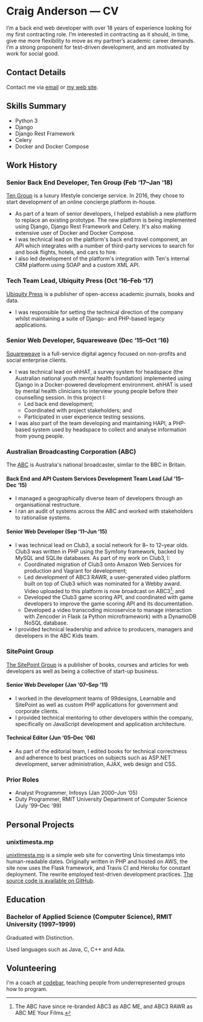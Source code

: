 # Craig Anderson — CV

I’m a back end web developer with over 18 years of experience looking for my first contracting role. I’m interested in contracting as it should, in time, give me more flexibility to move as my partner’s academic career demands. I’m a strong proponent for test-driven development, and am motivated by work for social good.

## Contact Details

Contact me via [email](mailto:craiga@craiga.id.au) or [my web site](http://craiga.id.au/).

## Skills Summary

* Python 3
* Django
* Django Rest Framework
* Celery
* Docker and Docker Compose


## Work History

### Senior Back End Developer, Ten Group (Feb&nbsp;‘17–Jan&nbsp;‘18)

[Ten Group](http://tengroup.com) is a luxury lifestyle concierge service. In 2016, they chose to start development of an online concierge platform in-house.

* As part of a team of senior developers, I helped establish a new platform to replace an existing prototype. The new platform is being implemented using Django, Django Rest Framework and Celery. It's also making extensive user of Docker and Docker Compose.
* I was technical lead on the platform's back end travel component, an API which integrates with a number of third-party services to search for and book flights, hotels, and cars to hire.
* I also led development of the platform's integration with Ten's internal CRM platform using SOAP and a custom XML API.

### Tech Team Lead, Ubiquity Press (Oct&nbsp;‘16–Feb&nbsp;‘17)

[Ubiquity Press](http://ubiquitypress.com) is a publisher of open-access academic journals, books and data.

* I was responsible for setting the technical direction of the company whilst maintaining a suite of Django- and PHP-based legacy applications.

### Senior Web Developer, Squareweave (Dec&nbsp;‘15–Oct&nbsp;‘16)

[Squareweave](http://squareweave.com.au) is a full-service digital agency focused on non-profits and social enterprise clients.

* I was technical lead on ehHAT, a survey system for headspace (the Australian national youth mental health foundation) implemented using Django  in a Docker-powered development environment. ehHAT is used by mental health clinicians to interview young people before their counselling session. In this project I:
    * Led back end development;
    * Coordinated with project stakeholders; and
    * Participated in user experience testing sessions.
* I was also part of the team developing and maintaining HAPI, a PHP-based system used by headspace to collect and analyse information from young people.

### Australian Broadcasting Corporation (ABC)

The [ABC](http://abc.net.au) is Australia's national broadcaster, similar to the BBC in Britain.

#### Back End and API Custom Services Development Team Lead (Jul&nbsp;‘15–Dec&nbsp;‘15)

* I managed a geographically diverse team of developers through an organisational restructure.
* I ran an audit of systems across the ABC and worked with stakeholders to rationalise systems.

#### Senior Web Developer (Sep&nbsp;‘11–Jun&nbsp;‘15)

* I was technical lead on Club3, a social network for 8– to 12–year olds. Club3 was written in PHP using the Symfony framework, backed by MySQL and SQLite databases. As part of my work on Club3, I:
    * Coordinated migration of Club3 onto Amazon Web Services for production and Vagrant for development;
    * Led development of ABC3 RAWR, a user-generated video platform built on top of Club3 which was nominated for a Webby award. Video uploaded to this platform is now broadcast on ABC3[^abc3-rebrand]; and
    * Developed the Club3 game scoring API, and coordinated with game developers to improve the game scoring API and its documentation.
    * Developed a video transcoding microservice to manage interaction with Zencoder in Flask (a Python microframework) with a DynamoDB NoSQL database.
* I provided technical leadership and advice to producers, managers and developers in the ABC Kids team.

### SitePoint Group

[The SitePoint Group](https://www.sitepoint.com) is a publisher of books, courses and articles for web developers as well as being a collective of start-up business.

#### Senior Web Developer (Jan&nbsp;‘07–Sep&nbsp;‘11)

* I worked in the development teams of 99designs, Learnable and SitePoint as well as custom PHP applications for government and corporate clients.
* I provided technical mentoring to other developers within the company, specifically on JavaScript development and application architecture.

#### Technical Editor (Jun&nbsp;‘05–Dec&nbsp;‘06)

* As part of the editorial team, I edited books for technical correctness and adherence to best practices on subjects such as ASP.NET development, server administration, AJAX, web design and CSS.

### Prior Roles

* Analyst Programmer, Infosys (Jan&nbsp;2000–Jun&nbsp;‘05)
* Duty Programmer, RMIT University Department of Computer Science (July&nbsp;'99–Dec&nbsp;'99)

## Personal Projects

### unixtimesta.mp

[unixtimesta.mp](https://www.unixtimesta.mp/) is a simple web site for converting Unix timestamps into human-readable dates. Originally written in PHP and hosted on AWS, the site now uses the Flask framework, and Travis CI and Heroku for constant deployment.  The rewrite employed test-driven development practices. [The source code is available on GitHub](https://github.com/craiga/unixtimesta.mp/).


## Education

### Bachelor of Applied Science (Computer Science), RMIT University (1997–1999)

Graduated with Distinction.

Used languages such as Java, C, C++ and Ada.


## Volunteering

I'm a coach at [codebar](http://codebar.io), teaching people from underrepresented groups how to program.


[^abc3-rebrand]: The ABC have since re-branded ABC3 as ABC ME, and ABC3 RAWR as ABC ME Your Films.
